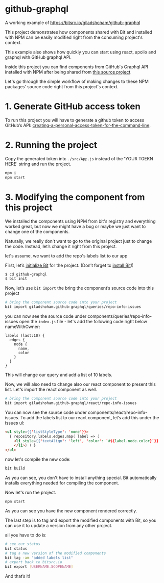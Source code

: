 # github-graphql

A working example of https://bitsrc.io/giladshoham/github-graphql

This project demonstrates how components shared with Bit and installed with NPM can be easily modified right from the consuming project's context.

This example also shows how quickly you can start using react, apollo and graphql with GitHub graphql API.  

Inside this project you can find components from GitHub's Graphql API installed with NPM after being shared from [this source project](https://github.com/GiladShoham/github-graphql-template).

Let's go through the simple workflow of making changes to these NPM packages' source code right from this project's context.

# 1. Generate GitHub access token

To run this project you will have to generate a github token to access GitHub’s API: [creating-a-personal-access-token-for-the-command-line](https://help.github.com/articles/creating-a-personal-access-token-for-the-command-line/).

# 2. Running the project

Copy the generated token into `./src/App.js` instead of the 'YOUR TOEKN HERE' string  and run the project.

```bash
npm i
npm start
```

# 3. Modifying the component from this project

We installed the components using NPM from bit's registry and everything worked great, but now we might have a bug or maybe we just want to change one of the components.

Naturally,  we really don't want to go to the original project just to change the code. Instead, let’s change it right from this project.

let's assume, we want to add the repo's labels list to our app 

First, let’s [initialize Bit](https://docs.bitsrc.io/docs/initializing-bit.html) for the project. (Don’t forget to [install Bit](https://docs.bitsrc.io/)!)

```bash
$ cd github-graphql 
$ bit init
```
Now, let’s use `bit import` the bring the component’s source code into this project
```bash
# bring the component source code into your project
bit import giladshoham.github-graphql/queries/repo-info-issues
```
you can now see the source code under components/queries/repo-info-issues
open the `index.js` file - let's add the following code right below nameWithOwner:
```
labels (last:10) {
  edges {
    node {
      name,
      color
    }
  }
}
```
This will change our query and add a list of 10 labels.

Now, we will also need to change also our react component to present this list.
Let's import the react component as well.

```bash
# bring the component source code into your project
bit import giladshoham.github-graphql/react/repo-info-issues
```
You can now see the source code under components/react/repo-info-issues. 
To add the labels list to our react component, let’s add this under the issues ul:

```html
<ul style={{'listStyleType': 'none'}}>
  { repository.labels.edges.map( label => (
    <li style={{'textAlign': 'left', 'color': `#${label.node.color}`}} key={label.node.name}>{label.node.name}
    </li>) ) }
</ul>
```
now let's compile the new code:

```bash
bit build
```
As you can see, you don't have to install anything special. Bit automatically installs everything needed for compiling the component.

Now let's run the project.

```bash
npm start
```
As you can see you have the new component rendered correctly.

The last step is to tag and export the modified components with Bit, so you can use it to update a version from any other project.

all you have to do is:
```bash
# see our status
bit status
# tag a new version of the modified components
bit tag -am "added labels list"
# export back to bitsrc.io
bit export [USERNAME.SCOPENAME]
```

And that’s it!
